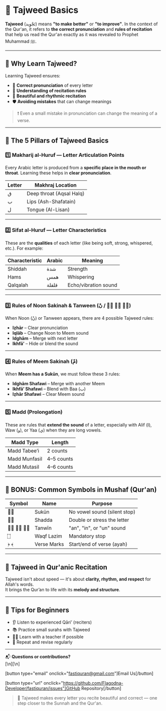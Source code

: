 # 📘 Tajweed Basics

**Tajweed** (تَجْوِيد‎) means **"to make better"** or **"to improve"**. In the context of the Qur'an, it refers to **the correct pronunciation** and **rules of recitation** that help us read the Qur'an exactly as it was revealed to Prophet Muhammad ﷺ.

---

## 🧭 Why Learn Tajweed?

Learning Tajweed ensures:

- 📖 **Correct pronunciation** of every letter
- 🧠 **Understanding of recitation rules**
- 🎵 **Beautiful and rhythmic recitation**
- 🛡️ **Avoiding mistakes** that can change meanings

> ❗ Even a small mistake in pronunciation can change the meaning of a verse.

---

## 🧩 The 5 Pillars of Tajweed Basics

### 1️⃣ **Makharij al-Huruf** — Letter Articulation Points

Every Arabic letter is produced from a **specific place in the mouth or throat**. Learning these helps in **clear pronunciation**.

| Letter | Makhraj Location         |
| ------ | ------------------------ |
| ق      | Deep throat (Aqsal Halq) |
| ب      | Lips (Ash-Shafatain)     |
| ل      | Tongue (Al-Lisan)        |

---

### 2️⃣ **Sifat al-Huruf** — Letter Characteristics

These are the **qualities** of each letter (like being soft, strong, whispered, etc.). For example:

| Characteristic | Arabic | Meaning              |
| -------------- | ------ | -------------------- |
| Shiddah        | شدة    | Strength             |
| Hams           | همس    | Whispering           |
| Qalqalah       | قلقلة  | Echo/vibration sound |

---

### 3️⃣ **Rules of Noon Sakinah & Tanween** (نْ / ◌ً ◌ٍ ◌ٌ)

When Noon (نْ) or Tanween appears, there are 4 possible Tajweed rules:

- **Iẓhār** – Clear pronunciation
- **Iqlāb** – Change Noon to Meem sound
- **Idghām** – Merge with next letter
- **Ikhfāʼ** – Hide or blend the sound

---

### 4️⃣ **Rules of Meem Sakinah (مْ)**

When **Meem has a Sukūn**, we must follow these 3 rules:

- **Idghām Shafawi** – Merge with another Meem
- **Ikhfāʼ Shafawi** – Blend with Baa (ب)
- **Iẓhār Shafawi** – Clear Meem sound

---

### 5️⃣ **Madd (Prolongation)**

These are rules that **extend the sound** of a letter, especially with Alif (ا), Waw (و), or Yaa (ي) when they are long vowels.

| Madd Type     | Length     |
| ------------- | ---------- |
| Madd Tabee’i  | 2 counts   |
| Madd Munfasil | 4–5 counts |
| Madd Mutasil  | 4–6 counts |

---

## 🧠 BONUS: Common Symbols in Mushaf (Qur'an)

| Symbol   | Name        | Purpose                      |
| -------- | ----------- | ---------------------------- |
| ◌ْ       | Sukūn       | No vowel sound (silent stop) |
| ◌ّ       | Shadda      | Double or stress the letter  |
| ◌ً ◌ٍ ◌ٌ | Tanwīn      | "an", "in", or "un" sound    |
| ۝        | Waqf Lazim  | Mandatory stop               |
| ﴿ ﴾      | Verse Marks | Start/end of verse (ayah)    |

---

## 🎤 Tajweed in Qur'anic Recitation

Tajweed isn't about speed — it's about **clarity, rhythm, and respect** for Allah's words.  
It brings the Qur’an to life with its **melody and structure**.

---

## 📝 Tips for Beginners

- 👂 Listen to experienced Qāri’ (reciters)
- 📚 Practice small surahs with Tajweed
- 🧑‍🏫 Learn with a teacher if possible
- 🔁 Repeat and revise regularly

---

📬 **Questions or contributions?**  
[\n][\n]

[button type="email" onclick="fastiquran@gmail.com"]Email Us[/button]

[button type="url" onclick="https://github.com/Flagodna-Developer/fastiquran/issues"]GitHub Repository[/button]

> 🌟 Tajweed makes every letter you recite beautiful and correct — one step closer to the Sunnah and the Qur'an.
